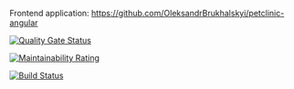 Frontend application: https://github.com/OleksandrBrukhalskyi/petclinic-angular

[![Quality Gate Status](https://sonarcloud.io/api/project_badges/measure?project=OleksandrBrukhalskyi_petclinic&metric=alert_status)](https://sonarcloud.io/dashboard?id=OleksandrBrukhalskyi_petclinic)

[![Maintainability Rating](https://sonarcloud.io/api/project_badges/measure?project=OleksandrBrukhalskyi_petclinic&metric=sqale_rating)](https://sonarcloud.io/dashboard?id=OleksandrBrukhalskyi_petclinic)

[![Build Status](https://travis-ci.com/OleksandrBrukhalskyi/petclinic.svg?branch=master)](https://travis-ci.com/OleksandrBrukhalskyi/petclinic)
